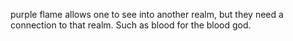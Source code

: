 purple flame allows one to see into another realm, but they need a connection to that realm. Such as blood for the blood god.